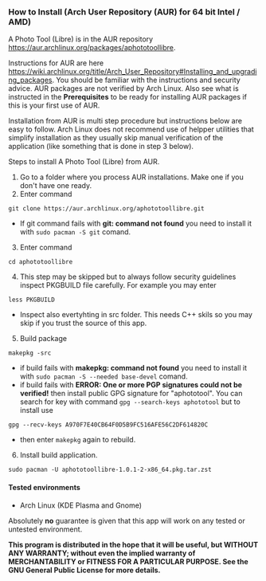 ### How to Install (Arch User Repository (AUR) for 64 bit Intel / AMD)

A Photo Tool (Libre) is in the AUR repository https://aur.archlinux.org/packages/aphototoollibre.

Instructions for AUR are here https://wiki.archlinux.org/title/Arch_User_Repository#Installing_and_upgrading_packages. 
You should be familiar with the instructions and security advice. AUR packages are not verified by Arch Linux.
Also see what is instructed in the **Prerequisites** to be ready for installing AUR packages if this is your first use of AUR.

Installation from AUR is multi step procedure but instructions below are easy to follow.
Arch Linux does not recommend use of helpper utilities that simplify installation 
as they usually skip manual verification of the application (like something that is done in step 3 below).

Steps to install A Photo Tool (Libre) from AUR.

1. Go to a folder where you process AUR installations. Make one if you don't have one ready.
2. Enter command
```
git clone https://aur.archlinux.org/aphototoollibre.git
```

- If git command fails with **git: command not found** you need to install it with `sudo pacman -S git` comand.

3. Enter command
```
cd aphototoollibre
```

4. This step may be skipped but to always follow security guidelines inspect PKGBUILD file carefully. For example you may enter
```
less PKGBUILD
```
- Inspect also evertyhting in src folder. This needs C++ skils so you may skip if you trust the source of this app.

5. Build package
```
makepkg -src
```
- if build fails with **makepkg: command not found** you need to install it with `sudo pacman -S --needed base-devel` comand.
- if build fails with **ERROR: One or more PGP signatures could not be verified!** then install public GPG signature for "aphototool". You can search for key with command `gpg --search-keys aphototool` but to install use
```
gpg --recv-keys A970F7E40CB64F0D5B9FC516AFE56C2DF614820C
```
- then enter `makepkg` again to rebuild.

6. Install build application.
```
sudo pacman -U aphototoollibre-1.0.1-2-x86_64.pkg.tar.zst
```

#### Tested environments
- Arch Linux (KDE Plasma and Gnome)

Absolutely **no** guarantee is given that this app will work on any tested or untested environment.

**This program is distributed in the hope that it will be useful, but WITHOUT ANY WARRANTY; without even the implied warranty of
MERCHANTABILITY or FITNESS FOR A PARTICULAR PURPOSE. See the GNU General Public License for more details.**

